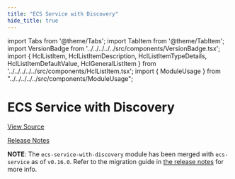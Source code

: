 ```yaml
---
title: "ECS Service with Discovery"
hide_title: true
---
```


import Tabs from '@theme/Tabs';
import TabItem from '@theme/TabItem';
import VersionBadge from '../../../../../src/components/VersionBadge.tsx';
import { HclListItem, HclListItemDescription, HclListItemTypeDetails, HclListItemDefaultValue, HclGeneralListItem } from '../../../../../src/components/HclListItem.tsx';
import { ModuleUsage } from "../../../../../src/components/ModuleUsage";

<VersionBadge repoTitle="Amazon ECS" version="0.35.7" lastModifiedVersion="0.24.1"/>

# ECS Service with Discovery

<a href="https://github.com/gruntwork-io/terraform-aws-ecs/tree/firelens/modules/ecs-service-with-discovery" className="link-button" title="View the source code for this module in GitHub.">View Source</a>

<a href="https://github.com/gruntwork-io/terraform-aws-ecs/releases/tag/v0.24.1" className="link-button" title="Release notes for only versions which impacted this module.">Release Notes</a>

**NOTE**: The `ecs-service-with-discovery` module has been merged with `ecs-service` as of `v0.16.0`. Refer to the migration
guide in [the release notes](https://github.com/gruntwork-io/terraform-aws-ecs/releases/tag/v0.16.0) for more info.


<!-- ##DOCS-SOURCER-START
{
  "originalSources": [
    "https://github.com/gruntwork-io/terraform-aws-ecs/tree/firelens/modules/ecs-service-with-discovery/readme.md",
    "https://github.com/gruntwork-io/terraform-aws-ecs/tree/firelens/modules/ecs-service-with-discovery/variables.tf",
    "https://github.com/gruntwork-io/terraform-aws-ecs/tree/firelens/modules/ecs-service-with-discovery/outputs.tf"
  ],
  "sourcePlugin": "module-catalog-api",
  "hash": "8e76bb0702adbce6eae8b6a528f99a94"
}
##DOCS-SOURCER-END -->

